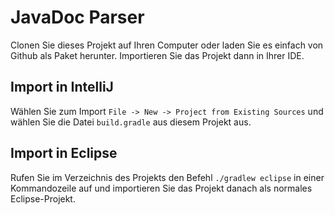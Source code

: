 # JavaDoc Parser

Clonen Sie dieses Projekt auf Ihren Computer oder laden Sie es einfach von Github als Paket herunter. Importieren Sie das Projekt dann in Ihrer IDE.

## Import in IntelliJ

Wählen Sie zum Import `File -> New -> Project from Existing Sources` und wählen Sie die Datei `build.gradle` aus diesem Projekt aus.

## Import in Eclipse

Rufen Sie im Verzeichnis des Projekts den Befehl `./gradlew eclipse` in einer Kommandozeile auf und importieren Sie das Projekt danach als normales Eclipse-Projekt.

